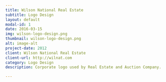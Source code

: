 ```yaml
---
title: Wilson National Real Estate
subtitle: Logo Design
layout: default
modal-id: 1
date: 2016-03-15
img: wilson-logo-design.png
thumbnail: wilson-logo-design.png
alt: image-alt
project-date: 2012
client: Wilson National Real Estate
client-url: http://wilnat.com
category: Logo Design
description: Corporate logo used by Real Estate and Auction Company.

---
```

